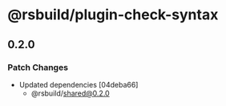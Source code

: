 # @rsbuild/plugin-check-syntax

## 0.2.0

### Patch Changes

- Updated dependencies [04deba66]
  - @rsbuild/shared@0.2.0
